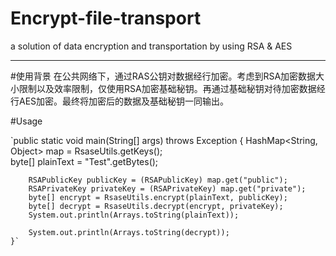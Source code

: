 # Encrypt-file-transport
a solution of data encryption and transportation by using RSA &amp; AES
***

#使用背景
在公共网络下，通过RAS公钥对数据经行加密。考虑到RSA加密数据大小限制以及效率限制，仅使用RSA加密基础秘钥。再通过基础秘钥对待加密数据经行AES加密。最终将加密后的数据及基础秘钥一同输出。

#Usage

`public static void main(String[] args) throws Exception {
        HashMap<String, Object> map = RsaseUtils.getKeys();  
        byte[] plainText = "Test".getBytes();
        
        RSAPublicKey publicKey = (RSAPublicKey) map.get("public");  
        RSAPrivateKey privateKey = (RSAPrivateKey) map.get("private");  
        byte[] encrypt = RsaseUtils.encrypt(plainText, publicKey);
        byte[] decrypt = RsaseUtils.decrypt(encrypt, privateKey);
        System.out.println(Arrays.toString(plainText));
        
        System.out.println(Arrays.toString(decrypt));
    }`

